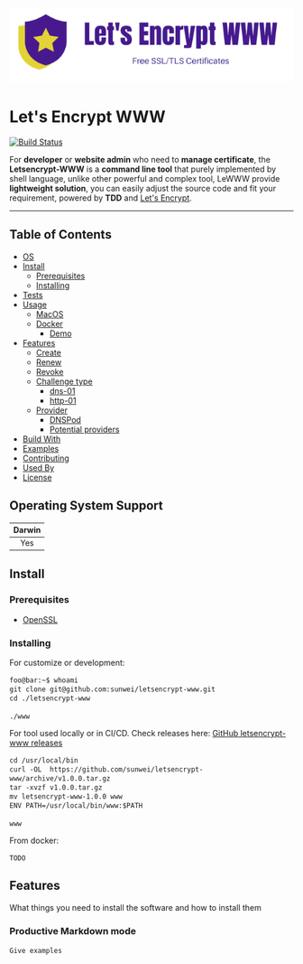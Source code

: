 # ![logo](./assets/github.logo.png)

# Let's Encrypt WWW 

[![Build Status](https://travis-ci.org/sunwei/letsencrypt-www.svg?branch=master)](https://travis-ci.org/sunwei/letsencrypt-www)

For **developer** or **website admin** who need to **manage certificate**, the **Letsencrypt-WWW** is a **command line tool** 
that purely implemented by shell language, unlike other powerful and complex tool, LeWWW provide **lightweight solution**, 
you can easily adjust the source code and fit your requirement, powered by **TDD** and [Let's Encrypt](https://letsencrypt.org/).

---


## Table of Contents
- [OS](#-operating-system-support)
- [Install](#-install)
  - [Prerequisites](#prerequisites)
  - [Installing](#prerequisites)
- [Tests](#-running-the-tests)
- [Usage](#-usage)
  - [MacOS](#macos)
  - [Docker](#docker)
    - [Demo](#html)
- [Features](#-features)
  - [Create](#create)
  - [Renew](#renew)
  - [Revoke](#revoke)
  - [Challenge type](#challenge-type)
    - [dns-01](#dns-01)
    - [http-01](#easy-wysiwyg-mode)
  - [Provider](#dns-provider)
    - [DNSPod](#dns-pod)
    - [Potential providers](#potential-providers)
- [Build With](#-build-with)
- [Examples](#-examples)
- [Contributing](#-contributing)
- [Used By](#-used-by)
- [License](#-license)


## Operating System Support

| Darwin | 
| :---------: | 
| Yes |

## Install

### Prerequisites

* [OpenSSL](https://www.openssl.org/source/)

### Installing

For customize or development:

```console
foo@bar:~$ whoami
git clone git@github.com:sunwei/letsencrypt-www.git
cd ./letsencrypt-www

./www
```

For tool used locally or in CI/CD. Check releases here: [GitHub letsencrypt-www releases](https://github.com/sunwei/letsencrypt-www/releases)

```console
cd /usr/local/bin
curl -OL  https://github.com/sunwei/letsencrypt-www/archive/v1.0.0.tar.gz
tar -xvzf v1.0.0.tar.gz
mv letsencrypt-www-1.0.0 www
ENV PATH=/usr/local/bin/www:$PATH

www
```

From docker:

```
TODO
```

## Features

What things you need to install the software and how to install them

### Productive Markdown mode

```
Give examples
```